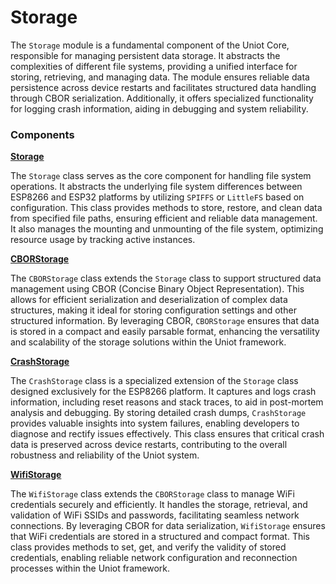 # Storage

The `Storage` module is a fundamental component of the Uniot Core, responsible for managing persistent data storage. It abstracts the complexities of different file systems, providing a unified interface for storing, retrieving, and managing data. The module ensures reliable data persistence across device restarts and facilitates structured data handling through CBOR serialization. Additionally, it offers specialized functionality for logging crash information, aiding in debugging and system reliability.

### Components

[**Storage**](storage.md)

The `Storage` class serves as the core component for handling file system operations. It abstracts the underlying file system differences between ESP8266 and ESP32 platforms by utilizing `SPIFFS` or `LittleFS` based on configuration. This class provides methods to store, restore, and clean data from specified file paths, ensuring efficient and reliable data management. It also manages the mounting and unmounting of the file system, optimizing resource usage by tracking active instances.

[**CBORStorage**](../../../uniot-core/storage/cborstorage/)

The `CBORStorage` class extends the `Storage` class to support structured data management using CBOR (Concise Binary Object Representation). This allows for efficient serialization and deserialization of complex data structures, making it ideal for storing configuration settings and other structured information. By leveraging CBOR, `CBORStorage` ensures that data is stored in a compact and easily parsable format, enhancing the versatility and scalability of the storage solutions within the Uniot framework.

[**CrashStorage**](crashstorage.md)

The `CrashStorage` class is a specialized extension of the `Storage` class designed exclusively for the ESP8266 platform. It captures and logs crash information, including reset reasons and stack traces, to aid in post-mortem analysis and debugging. By storing detailed crash dumps, `CrashStorage` provides valuable insights into system failures, enabling developers to diagnose and rectify issues effectively. This class ensures that critical crash data is preserved across device restarts, contributing to the overall robustness and reliability of the Uniot system.

[**WifiStorage**](wifistorage.md)

The `WifiStorage` class extends the `CBORStorage` class to manage WiFi credentials securely and efficiently. It handles the storage, retrieval, and validation of WiFi SSIDs and passwords, facilitating seamless network connections. By leveraging CBOR for data serialization, `WifiStorage` ensures that WiFi credentials are stored in a structured and compact format. This class provides methods to set, get, and verify the validity of stored credentials, enabling reliable network configuration and reconnection processes within the Uniot framework.
